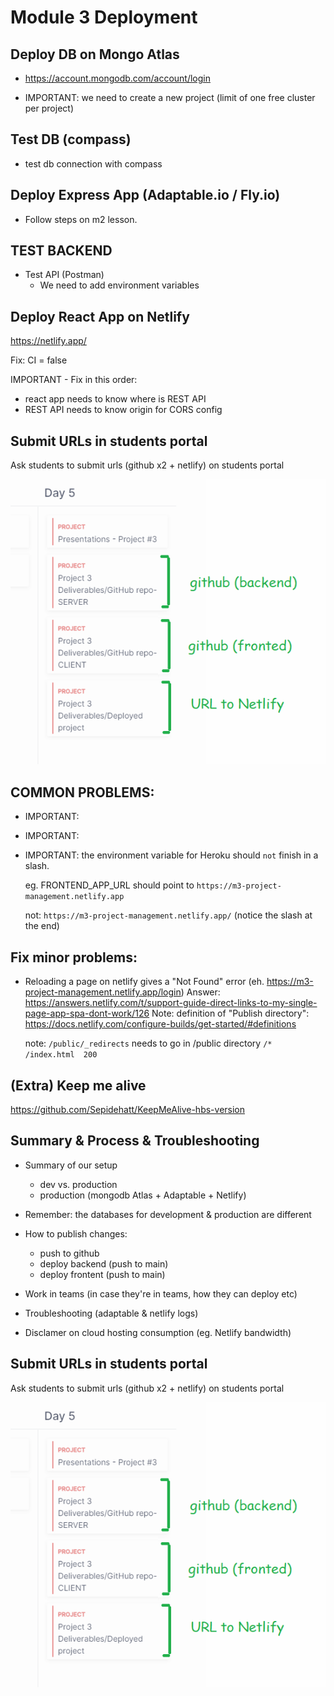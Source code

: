 

# Module 3 Deployment

<!--

- Time: 4h 

- Make sure we do that 3 DAYS BEFORE final presentation,

- Previos day:
  - it is important that we are all present (otherwise you'll need to do with recording)
  - ask students to prepare passwords for Adaptable.io & Mongo Atlas

- Start in the morning

- Difficult & challenging
  -- IT IS IMPORTANT THAT WE ALL FOLLOW THE SAME STEPS
     -- Why: otherwise we will all have different configuration & different errors
  -- Please to follow carefully all steps
  -- Pay 100% attention
  -- Don't try to go one step ahead.
  -- Copy the names of variables (don't type them)


Slides m3 deployment:
https://docs.google.com/presentation/d/19VRo2Bjae3q8b5wNCMKpEG-DrlDN_4Z3-XdHcP4CHZo/edit?usp=sharing


Slides CORS: 
https://docs.google.com/presentation/d/1ccck25g9VXNxWA-GaXquyczZD2VnfD9Zx9lKKgFD2dk/edit?usp=sharing



Notes from Karina:
https://docs.google.com/document/d/16gK6fgwJNGGNyx3Oa9GV40IxHq3RvahjoiBNZFg4Vek/edit?usp=sharing

-->



## Deploy DB on Mongo Atlas

- https://account.mongodb.com/account/login

- IMPORTANT: we need to create a new project (limit of one free cluster per project)


## Test DB (compass)

- test db connection with compass



## Deploy Express App (Adaptable.io / Fly.io)

- Follow steps on m2 lesson.




## TEST BACKEND

- Test API (Postman)
  - We need to add environment variables



## Deploy React App on Netlify

<!-- @Luis: NETLIFY - do this from a students computer -->
<!-- @Luis: NETLIFY - do this from a students computer -->
<!-- @Luis: NETLIFY - do this from a students computer -->


https://netlify.app/


Fix: CI = false


IMPORTANT - Fix in this order:
- react app needs to know where is REST API
- REST API needs to know origin for CORS config





## Submit URLs in students portal



<!-- IMPORTANT -->
<!-- IMPORTANT -->
Ask students to submit urls (github x2 + netlify) on students portal
<!-- IMPORTANT -->
<!-- IMPORTANT -->


![screenshot students portal](./images/students-portal-project-urls.png)




## COMMON PROBLEMS:


- IMPORTANT:
- IMPORTANT:
- IMPORTANT: the environment variable for Heroku should `not` finish in a slash.

    eg.  FRONTEND_APP_URL should point to `https://m3-project-management.netlify.app`

    not: `https://m3-project-management.netlify.app/` (notice the slash at the end)





## Fix minor problems:

- Reloading a page on netlify gives a "Not Found" error (eh. https://m3-project-management.netlify.app/login)
  Answer: https://answers.netlify.com/t/support-guide-direct-links-to-my-single-page-app-spa-dont-work/126
  Note: definition of "Publish directory": https://docs.netlify.com/configure-builds/get-started/#definitions


  note: `/public/_redirects` needs to go in /public directory
  `/*  /index.html  200`






## (Extra) Keep me alive

https://github.com/Sepidehatt/KeepMeAlive-hbs-version




## Summary & Process & Troubleshooting


- Summary of our setup
  - dev vs. production
  - production (mongodb Atlas + Adaptable + Netlify)

- Remember: the databases for development & production are different

- How to publish changes:
  - push to github
  - deploy backend (push to main)
  - deploy frontent (push to main)

- Work in teams (in case they're in teams, how they can deploy etc)

- Troubleshooting (adaptable & netlify logs)

- Disclamer on cloud hosting consumption (eg. Netlify bandwidth)




## Submit URLs in students portal

<!-- IMPORTANT -->
<!-- IMPORTANT -->
Ask students to submit urls (github x2 + netlify) on students portal
<!-- IMPORTANT -->
<!-- IMPORTANT -->


![screenshot students portal](./images/students-portal-project-urls.png)

